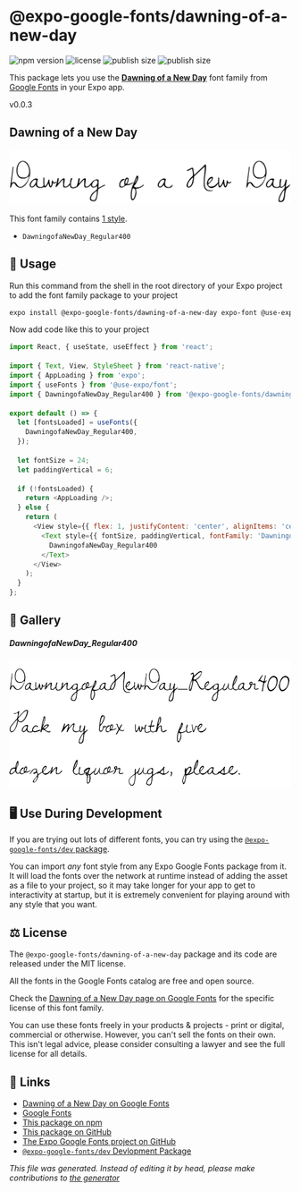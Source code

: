# @expo-google-fonts/dawning-of-a-new-day

![npm version](https://flat.badgen.net/npm/v/@expo-google-fonts/dawning-of-a-new-day)
![license](https://flat.badgen.net/github/license/expo/google-fonts)
![publish size](https://flat.badgen.net/packagephobia/install/@expo-google-fonts/dawning-of-a-new-day)
![publish size](https://flat.badgen.net/packagephobia/publish/@expo-google-fonts/dawning-of-a-new-day)

This package lets you use the [**Dawning of a New Day**](https://fonts.google.com/specimen/Dawning+of+a+New+Day) font family from [Google Fonts](https://fonts.google.com/) in your Expo app.

v0.0.3

## Dawning of a New Day

![Dawning of a New Day](./font-family.png)

This font family contains [1 style](#gallery).

- `DawningofaNewDay_Regular400`

## 🔡 Usage

Run this command from the shell in the root directory of your Expo project to add the font family package to your project
```sh
expo install @expo-google-fonts/dawning-of-a-new-day expo-font @use-expo/font
```

Now add code like this to your project
```js
import React, { useState, useEffect } from 'react';

import { Text, View, StyleSheet } from 'react-native';
import { AppLoading } from 'expo';
import { useFonts } from '@use-expo/font';
import { DawningofaNewDay_Regular400 } from '@expo-google-fonts/dawning-of-a-new-day';

export default () => {
  let [fontsLoaded] = useFonts({
    DawningofaNewDay_Regular400,
  });

  let fontSize = 24;
  let paddingVertical = 6;

  if (!fontsLoaded) {
    return <AppLoading />;
  } else {
    return (
      <View style={{ flex: 1, justifyContent: 'center', alignItems: 'center' }}>
        <Text style={{ fontSize, paddingVertical, fontFamily: 'DawningofaNewDay_Regular400' }}>
          DawningofaNewDay_Regular400
        </Text>
      </View>
    );
  }
};

```

## 📖 Gallery

##### DawningofaNewDay_Regular400
![DawningofaNewDay_Regular400](./c8fb2c187b599f0368577f599628c83a2543f4c757231bb2c0843e98624eeb4a.ttf.png)


## 🖥️ Use During Development

If you are trying out lots of different fonts, you can try using the [`@expo-google-fonts/dev` package](https://github.com/expo/google-fonts/tree/master/font-packages/dev#readme).

You can import *any* font style from any Expo Google Fonts package from it. It will load the fonts
over the network at runtime instead of adding the asset as a file to your project, so it may take longer
for your app to get to interactivity at startup, but it is extremely convenient
for playing around with any style that you want.

## ⚖️ License

The `@expo-google-fonts/dawning-of-a-new-day` package and its code are released under the MIT license.

All the fonts in the Google Fonts catalog are free and open source.

Check the [Dawning of a New Day page on Google Fonts](https://fonts.google.com/specimen/Dawning+of+a+New+Day) for the specific license of this font family.

You can use these fonts freely in your products & projects - print or digital, commercial or otherwise. However, you can't sell the fonts on their own. This isn't legal advice, please consider consulting a lawyer and see the full license for all details.

## 🔗 Links

- [Dawning of a New Day on Google Fonts](https://fonts.google.com/specimen/Dawning+of+a+New+Day)
- [Google Fonts](https://fonts.google.com/)
- [This package on npm](https://www.npmjs.com/package/@expo-google-fonts/dawning-of-a-new-day)
- [This package on GitHub](https://github.com/expo/google-fonts/tree/master/font-packages/dawning-of-a-new-day)
- [The Expo Google Fonts project on GitHub](https://github.com/expo/google-fonts)
- [`@expo-google-fonts/dev` Devlopment Package](https://github.com/expo/google-fonts/tree/master/font-packages/dev)


*This file was generated. Instead of editing it by head, please make contributions to [the generator](https://github.com/expo/google-fonts/tree/master/packages/generator)*
